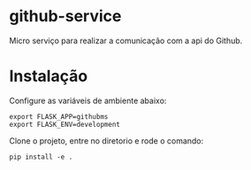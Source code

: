 # github-service
Micro serviço para realizar a comunicação com a api do Github.

# Instalação

Configure as variáveis de ambiente abaixo:

    export FLASK_APP=githubms
    export FLASK_ENV=development

Clone o projeto, entre no diretorio e rode o comando:

    pip install -e . 